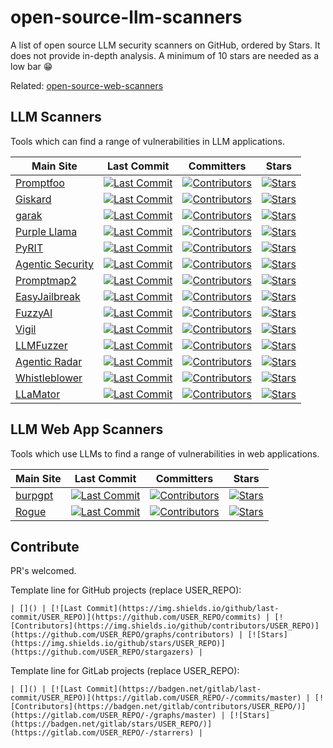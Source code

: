 # open-source-llm-scanners
A list of open source LLM security scanners on GitHub, ordered by Stars. It does not provide in-depth analysis.
A minimum of 10 stars are needed as a low bar 😁

Related: [open-source-web-scanners](https://github.com/psiinon/open-source-web-scanners)

## LLM Scanners

Tools which can find a range of vulnerabilities in LLM applications.

| Main Site | Last Commit | Committers | Stars |
| --- | --- | --- | --- |
| [Promptfoo](https://github.com/promptfoo/promptfoo) | [![Last Commit](https://img.shields.io/github/last-commit/promptfoo/promptfoo)](https://github.com/promptfoo/promptfoo/commits) | [![Contributors](https://img.shields.io/github/contributors/promptfoo/promptfoo)](https://github.com/promptfoo/promptfoo/graphs/contributors) | [![Stars](https://img.shields.io/github/stars/promptfoo/promptfoo)](https://github.com/promptfoo/promptfoo/stargazers) |
| [Giskard](https://github.com/Giskard-AI/giskard) | [![Last Commit](https://img.shields.io/github/last-commit/Giskard-AI/giskard)](https://github.com/Giskard-AI/giskard/commits) | [![Contributors](https://img.shields.io/github/contributors/Giskard-AI/giskard)](https://github.com/Giskard-AI/giskard/graphs/contributors) | [![Stars](https://img.shields.io/github/stars/Giskard-AI/giskard)](https://github.com/Giskard-AI/giskard/stargazers) |
| [garak](https://github.com/NVIDIA/garak) | [![Last Commit](https://img.shields.io/github/last-commit/NVIDIA/garak)](https://github.com/NVIDIA/garak/commits) | [![Contributors](https://img.shields.io/github/contributors/NVIDIA/garak)](https://github.com/NVIDIA/garak/graphs/contributors) | [![Stars](https://img.shields.io/github/stars/NVIDIA/garak)](https://github.com/NVIDIA/garak/stargazers) |
| [Purple Llama](https://github.com/meta-llama/PurpleLlama) | [![Last Commit](https://img.shields.io/github/last-commit/meta-llama/PurpleLlama)](https://github.com/meta-llama/PurpleLlama/commits) | [![Contributors](https://img.shields.io/github/contributors/meta-llama/PurpleLlama)](https://github.com/meta-llama/PurpleLlama/graphs/contributors) | [![Stars](https://img.shields.io/github/stars/meta-llama/PurpleLlama)](https://github.com/meta-llama/PurpleLlama/stargazers) |
| [PyRIT](https://github.com/Azure/PyRIT) | [![Last Commit](https://img.shields.io/github/last-commit/Azure/PyRIT)](https://github.com/Azure/PyRIT/commits) | [![Contributors](https://img.shields.io/github/contributors/Azure/PyRIT)](https://github.com/Azure/PyRIT/graphs/contributors) | [![Stars](https://img.shields.io/github/stars/Azure/PyRIT)](https://github.com/Azure/PyRIT/stargazers) |
| [Agentic Security](https://github.com/msoedov/agentic_security) | [![Last Commit](https://img.shields.io/github/last-commit/msoedov/agentic_security)](https://github.com/msoedov/agentic_security/commits) | [![Contributors](https://img.shields.io/github/contributors/msoedov/agentic_security)](https://github.com/msoedov/agentic_security/graphs/contributors) | [![Stars](https://img.shields.io/github/stars/msoedov/agentic_security)](https://github.com/msoedov/agentic_security/stargazers) |
| [Promptmap2](https://github.com/utkusen/promptmap) | [![Last Commit](https://img.shields.io/github/last-commit/utkusen/promptmap)](https://github.com/utkusen/promptmap/commits) | [![Contributors](https://img.shields.io/github/contributors/utkusen/promptmap)](https://github.com/utkusen/promptmap/graphs/contributors) | [![Stars](https://img.shields.io/github/stars/utkusen/promptmap)](https://github.com/utkusen/promptmap/stargazers) |
| [EasyJailbreak](https://github.com/EasyJailbreak/EasyJailbreak) | [![Last Commit](https://img.shields.io/github/last-commit/EasyJailbreak/EasyJailbreak)](https://github.com/EasyJailbreak/EasyJailbreak/commits) | [![Contributors](https://img.shields.io/github/contributors/EasyJailbreak/EasyJailbreak)](https://github.com/EasyJailbreak/EasyJailbreak/graphs/contributors) | [![Stars](https://img.shields.io/github/stars/EasyJailbreak/EasyJailbreak)](https://github.com/EasyJailbreak/EasyJailbreak/stargazers) |
| [FuzzyAI](https://github.com/cyberark/FuzzyAI) | [![Last Commit](https://img.shields.io/github/last-commit/cyberark/FuzzyAI)](https://github.com/cyberark/FuzzyAI/commits) | [![Contributors](https://img.shields.io/github/contributors/cyberark/FuzzyAI)](https://github.com/cyberark/FuzzyAI/graphs/contributors) | [![Stars](https://img.shields.io/github/stars/cyberark/FuzzyAI)](https://github.com/cyberark/FuzzyAI/stargazers) |
| [Vigil](https://github.com/deadbits/vigil-llm) | [![Last Commit](https://img.shields.io/github/last-commit/deadbits/vigil-llm)](https://github.com/deadbits/vigil-llm/commits) | [![Contributors](https://img.shields.io/github/contributors/deadbits/vigil-llm)](https://github.com/deadbits/vigil-llm/graphs/contributors) | [![Stars](https://img.shields.io/github/stars/deadbits/vigil-llm)](https://github.com/deadbits/vigil-llm/stargazers) |
| [LLMFuzzer](https://github.com/mnns/LLMFuzzer) | [![Last Commit](https://img.shields.io/github/last-commit/mnns/LLMFuzzer)](https://github.com/mnns/LLMFuzzer/commits) | [![Contributors](https://img.shields.io/github/contributors/mnns/LLMFuzzer)](https://github.com/mnns/LLMFuzzer/graphs/contributors) | [![Stars](https://img.shields.io/github/stars/mnns/LLMFuzzer)](https://github.com/mnns/LLMFuzzer/stargazers) |
| [Agentic Radar](https://github.com/splx-ai/agentic-radar) | [![Last Commit](https://img.shields.io/github/last-commit/splx-ai/agentic-radar)](https://github.com/splx-ai/agentic-radar/commits) | [![Contributors](https://img.shields.io/github/contributors/splx-ai/agentic-radar)](https://github.com/splx-ai/agentic-radar/graphs/contributors) | [![Stars](https://img.shields.io/github/stars/splx-ai/agentic-radar)](https://github.com/splx-ai/agentic-radar/stargazers) |
| [Whistleblower](https://github.com/Repello-AI/whistleblower) | [![Last Commit](https://img.shields.io/github/last-commit/Repello-AI/whistleblower)](https://github.com/Repello-AI/whistleblower/commits) | [![Contributors](https://img.shields.io/github/contributors/Repello-AI/whistleblower)](https://github.com/Repello-AI/whistleblower/graphs/contributors) | [![Stars](https://img.shields.io/github/stars/Repello-AI/whistleblower)](https://github.com/Repello-AI/whistleblower/stargazers) |
| [LLaMator](https://github.com/RomiconEZ/LLaMator) | [![Last Commit](https://img.shields.io/github/last-commit/RomiconEZ/LLaMator)](https://github.com/RomiconEZ/LLaMator/commits) | [![Contributors](https://img.shields.io/github/contributors/RomiconEZ/LLaMator)](https://github.com/RomiconEZ/LLaMator/graphs/contributors) | [![Stars](https://img.shields.io/github/stars/RomiconEZ/LLaMator)](https://github.com/RomiconEZ/LLaMator/stargazers) |

## LLM Web App Scanners

Tools which use LLMs to find a range of vulnerabilities in web applications.

| Main Site | Last Commit | Committers | Stars |
| --- | --- | --- | --- |
| [burpgpt](https://github.com/aress31/burpgpt) | [![Last Commit](https://img.shields.io/github/last-commit/aress31/burpgpt)](https://github.com/aress31/burpgpt/commits) | [![Contributors](https://img.shields.io/github/contributors/aress31/burpgpt)](https://github.com/aress31/burpgpt/graphs/contributors) | [![Stars](https://img.shields.io/github/stars/aress31/burpgpt)](https://github.com/aress31/burpgpt/stargazers) |
| [Rogue](https://github.com/faizann24/rogue) | [![Last Commit](https://img.shields.io/github/last-commit/faizann24/rogue)](https://github.com/faizann24/rogue/commits) | [![Contributors](https://img.shields.io/github/contributors/faizann24/rogue)](https://github.com/faizann24/rogue/graphs/contributors) | [![Stars](https://img.shields.io/github/stars/faizann24/rogue)](https://github.com/faizann24/rogue/stargazers) |

## Contribute

PR's welcomed.

Template line for GitHub projects (replace USER_REPO):
```
| []() | [![Last Commit](https://img.shields.io/github/last-commit/USER_REPO)](https://github.com/USER_REPO/commits) | [![Contributors](https://img.shields.io/github/contributors/USER_REPO)](https://github.com/USER_REPO/graphs/contributors) | [![Stars](https://img.shields.io/github/stars/USER_REPO)](https://github.com/USER_REPO/stargazers) |
```
Template line for GitLab projects (replace USER_REPO):
```
| []() | [![Last Commit](https://badgen.net/gitlab/last-commit/USER_REPO)](https://gitlab.com/USER_REPO/-/commits/master) | [![Contributors](https://badgen.net/gitlab/contributors/USER_REPO/)](https://gitlab.com/USER_REPO/-/graphs/master) | [![Stars](https://badgen.net/gitlab/stars/USER_REPO/)](https://gitlab.com/USER_REPO/-/starrers) |
```

